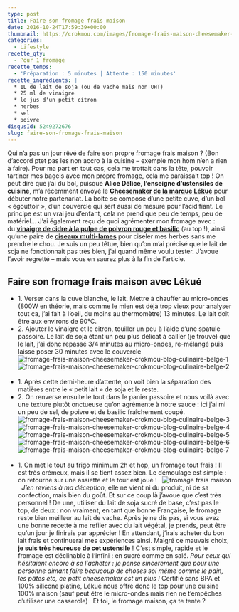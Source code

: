 ```yaml
---
type: post
title: Faire son fromage frais maison
date: 2016-10-24T17:59:39+00:00
thumbnail: https://crokmou.com/images/fromage-frais-maison-cheesemaker-crokmou-blog-culinaire-belge.jpg
categories:
  - Lifestyle
recette_qty:
  - Pour 1 fromage
recette_temps:
  - 'Préparation : 5 minutes | Attente : 150 minutes'
recette_ingredients: |
  * 1L de lait de soja (ou de vache mais non UHT)
  * 25 ml de vinaigre
  * le jus d'un petit citron
  * herbes
  * sel
  * poivre
disqusId: 5249272676
slug: faire-son-fromage-frais-maison
---
```


Qui n’a pas un jour rêvé de faire son propre fromage frais maison ? (Bon d’accord ptet pas les non accro à la cuisine – exemple mon hom n’en a rien à faire). Pour ma part en tout cas, cela me trottait dans la tête, pouvoir tartiner mes bagels avec mon propre fromage, cela me paraissait top ! On peut dire que j’ai du bol, puisque **Alice Délice, l’enseigne d’ustensiles de cuisine**, m’a récemment envoyé le **[Cheesemaker de la marque Lékué](https://www.alicedelice.com/cuisson/kit-fromage-frais-livret-de-recette-1016444.html)** pour débuter notre partenariat. La boite se compose d’une petite cuve, d’un bol « égouttoir », d’un couvercle qui sert aussi de mesure pour l’acidifiant. Le principe est un vrai jeu d’enfant, cela ne prend que peu de temps, peu de matériel… J’ai également reçu de quoi agrémenter mon fromage avec : du **[vinaigre de cidre à la pulpe de poivron rouge et basilic](https://www.alicedelice.com/huile/vinaigre-de-cidre-a-la-pulpe-de-poivron-rouge-et-basilic-1016694.html)** (au top !), ainsi qu’une paire de **[ciseaux multi-lames](https://www.alicedelice.com/ciseaux-de-cuisine/ciseaux-a-herbes-1014616.html)** pour ciseler mes herbes sans me prendre le chou. Je suis un peu têtue, bien qu’on m’ai précisé que le lait de soja ne fonctionnait pas très bien, j’ai quand même voulu tester. J’avoue l’avoir regretté – mais vous en saurez plus à la fin de l’article.

## Faire son fromage frais maison avec Lékué

* 1\. Verser dans la cuve blanche, le lait. Mettre à chauffer au micro-ondes (800W en théorie, mais comme le mien est déjà trop vieux pour analyser tout ça, j’ai fait à l’oeil, du moins au thermomètre) 13 minutes. Le lait doit être aux environs de 90°C.
* 2\. Ajouter le vinaigre et le citron, touiller un peu à l’aide d’une spatule passoire. Le lait de soja étant un peu plus délicat à cailler (je trouve) que le lait, j’ai donc repassé 3/4 minutes au micro-ondes, re-mélangé puis laissé poser 30 minutes avec le couvercle   ![fromage-frais-maison-cheesemaker-crokmou-blog-culinaire-belge-1](https://crokmou.com/images/fromage-frais-maison-cheesemaker-crokmou-blog-culinaire-belge-1_aa7ccx.jpg)![fromage-frais-maison-cheesemaker-crokmou-blog-culinaire-belge-2](https://crokmou.com/images/fromage-frais-maison-cheesemaker-crokmou-blog-culinaire-belge-2_wzn5ta.jpg)  
* 1\. Après cette demi-heure d’attente, on voit bien la séparation des matières entre le « petit lait » de soja et le reste.
* 2\. On renverse ensuite le tout dans le panier passoire et nous voilà avec une texture plutôt onctueuse qu’on agrémente à notre sauce : ici j’ai mi un peu de sel, de poivre et de basilic fraîchement coupé.   ![fromage-frais-maison-cheesemaker-crokmou-blog-culinaire-belge-3](https://crokmou.com/images/fromage-frais-maison-cheesemaker-crokmou-blog-culinaire-belge-3_ppcgh2.jpg) ![fromage-frais-maison-cheesemaker-crokmou-blog-culinaire-belge-4](https://crokmou.com/images/fromage-frais-maison-cheesemaker-crokmou-blog-culinaire-belge-4_dkf379.jpg) ![fromage-frais-maison-cheesemaker-crokmou-blog-culinaire-belge-5](https://crokmou.com/images/fromage-frais-maison-cheesemaker-crokmou-blog-culinaire-belge-5_gihykj.jpg) ![fromage-frais-maison-cheesemaker-crokmou-blog-culinaire-belge-6](https://crokmou.com/images/fromage-frais-maison-cheesemaker-crokmou-blog-culinaire-belge-6_t5fcq8.jpg)![fromage-frais-maison-cheesemaker-crokmou-blog-culinaire-belge-7](https://crokmou.com/images/fromage-frais-maison-cheesemaker-crokmou-blog-culinaire-belge-7_qut4cw.jpg)  
* 1\. On met le tout au frigo minimum 2h et hop, un fromage tout frais ! Il est très crémeux, mais il se tient assez bien. Le démoulage est simple : on retourne sur une assiette et le tour est joué !   ![fromage frais maison](https://crokmou.com/images/fromage-frais-maison-cheesemaker-crokmou-blog-culinaire-belge-8_vcti6q.jpg)   _J’en reviens à ma déception_, elle ne vient ni du produit, ni de sa confection, mais bien du goût. Et sur ce coup là j’avoue que c’est très personnel ! De une, utiliser du lait de soja sucré de base, c’est pas le top, de deux : non vraiment, en tant que bonne Française, le fromage reste bien meilleur au lait de vache. Après je ne dis pas, si vous avez une bonne recette à me refiler avec du lait végétal, je prends, peut être qu’un jour je finirais par apprécier ! En attendant, j’irais acheter du bon lait frais et continuerai mes expériences ainsi. Malgré ce mauvais choix, **je suis très heureuse de cet ustensile** ! C’est simple, rapide et le fromage est déclinable à l’infini : en sucré comme en salé. _Pour ceux qui hésitaient encore à se l’acheter : je pense sincèrement que pour une personne aimant faire beaucoup de choses soi même comme le pain, les pâtes etc, ce petit cheesemaker est un plus !_ Certifié sans BPA et 100% silicone platine, Lékué nous offre donc le top pour une cuisine 100% maison (sauf peut être le micro-ondes mais rien ne t’empêches d’utiliser une casserole)   Et toi, le fromage maison, ça te tente ?
